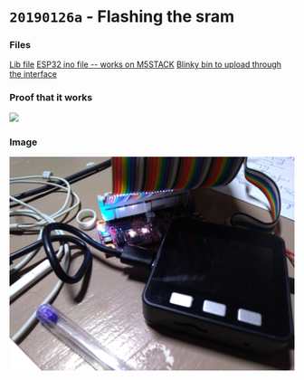 # `20190126a` - Flashing the sram

### Files

[Lib file](/matty/20190226a/ice40.h)
[ESP32 ino file -- works on M5STACK](/matty/20190226a/ice40_sram_esp32.ino)
[Blinky bin to upload through the interface](/matty/20190226a/RGB_LED_BLINK_bitmap.bin)

### Proof that it works

![](/matty/20190226a/video.gif)

### Image

![](/matty/20190226a/P_20190226_210103.jpg)
